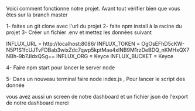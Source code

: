 Voici comment fonctionne notre projet. Avant tout vérifier bien que vous êtes sur la branch master

1- faites un git clone avec l'url du projet
2- faite npm install à la racine du projet
3- Créer un fichier .env et mettez les données suivant

INFLUX_URL = http://localhost:8086/
INFLUX_TOKEN = OgOsEFhD5cKW-N5P1S1fcUJTvFDBab3wixZdc7qwp5kptMae4xINB9M1rzDeBDQ_nKMHxQX7NBh-9b7JIdxQSg==
INFLUX_ORG = Keyce
INFLUX_BUCKET = Keyce


4- Faire npm start pour lancer le server node

5- Dans un nouveau terminal faire node index.js , Pour lancer le script des donnée

 vous avez aussi un screen de notre dashboard et un fichier json de l'export de notre dashboard merci
